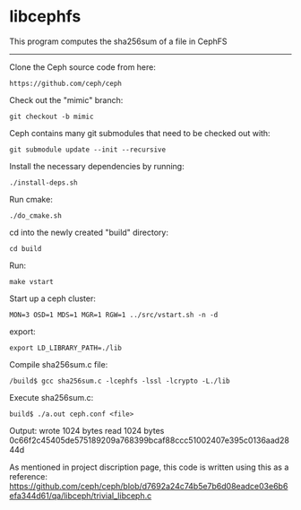 # libcephfs

This program computes the sha256sum of a file in CephFS

----------------------------------------------------------

Clone the Ceph source code from here:

	https://github.com/ceph/ceph

Check out the "mimic" branch:

	git checkout -b mimic

Ceph contains many git submodules that need to be checked out with:

	git submodule update --init --recursive

Install the necessary dependencies by running:

	./install-deps.sh

Run cmake:

	./do_cmake.sh

cd into the newly created "build" directory:

	cd build
	
Run:

	make vstart

Start up a ceph cluster:

	MON=3 OSD=1 MDS=1 MGR=1 RGW=1 ../src/vstart.sh -n -d

export:

	export LD_LIBRARY_PATH=./lib

Compile sha256sum.c file:
	
	/build$ gcc sha256sum.c -lcephfs -lssl -lcrypto -L./lib
	
Execute sha256sum.c:

	build$ ./a.out ceph.conf <file>

Output:
	wrote 1024 bytes
	read 1024 bytes
	0c66f2c45405de575189209a768399bcaf88ccc51002407e395c0136aad2844d
	
As mentioned in project discription page, this code is written using this as a reference:
https://github.com/ceph/ceph/blob/d7692a24c74b5e7b6d08eadce03e6b6efa344d61/qa/libceph/trivial_libceph.c

